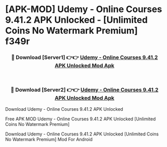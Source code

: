 # [APK-MOD] Udemy - Online Courses 9.41.2 APK Unlocked - [Unlimited Coins No Watermark Premium] f349r



<div align="center">
<h3>🔴 Download [Server1] 👉👉 <a href="https://momento.my/?title=Udemy_-_Online_Courses_9.41.2_APK_Unlocked">Udemy - Online Courses 9.41.2 APK Unlocked Mod Apk</a></h3><br>

<h3>🔴 Download [Server2] 👉👉 <a href="https://momento.my/?title=Udemy_-_Online_Courses_9.41.2_APK_Unlocked">Udemy - Online Courses 9.41.2 APK Unlocked Mod Apk</a></h3>
</div>



Download Udemy - Online Courses 9.41.2 APK Unlocked 

Free APK MOD Udemy - Online Courses 9.41.2 APK Unlocked [Unlimited Coins No Watermark Premium]

Download Udemy - Online Courses 9.41.2 APK Unlocked [Unlimited Coins No Watermark Premium] Mod For Android
